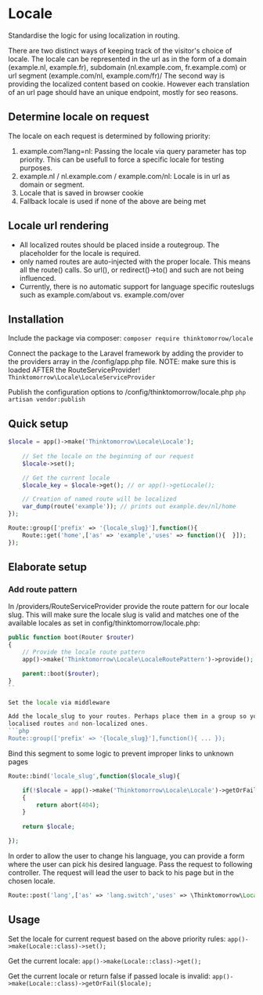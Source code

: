 # Locale
Standardise the logic for using localization in routing. 

There are two distinct ways of keeping track of the visitor's choice of locale. The locale can be represented in the url as 
 in the form of a domain (example.nl, example.fr), subdomain (nl.example.com, fr.example.com) or url segment (example.com/nl, example.com/fr)/
The second way is providing the localized content based on cookie. However each translation of an url page should have an unique endpoint, mostly for seo reasons.

## Determine locale on request
The locale on each request is determined by following priority:
1) example.com?lang=nl: Passing the locale via query parameter has top priority. This can be usefull to force a specific locale for testing purposes.
2) example.nl / nl.example.com / example.com/nl: Locale is in url as domain or segment. 
3) Locale that is saved in browser cookie
4) Fallback locale is used if none of the above are being met

## Locale url rendering
- All localized routes should be placed inside a routegroup. The placeholder for the locale is required.
- only named routes are auto-injected with the proper locale. This means all the route() calls. So url(), or redirect()->to() and such are not being influenced.
- Currently, there is no automatic support for language specific routeslugs such as example.com/about vs. example.com/over

## Installation
Include the package via composer:
`composer require thinktomorrow/locale`

Connect the package to the Laravel framework by adding the provider to the providers array in the /config/app.php file.
NOTE: make sure this is loaded AFTER the RouteServiceProvider!
`Thinktomorrow\Locale\LocaleServiceProvider`

Publish the configuration options to /config/thinktomorrow/locale.php
`php artisan vendor:publish`

## Quick setup
```php
$locale = app()->make('Thinktomorrow\Locale\Locale');
    
    // Set the locale on the beginning of our request
    $locale->set();

    // Get the current locale
    $locale_key = $locale->get(); // or app()->getLocale();

    // Creation of named route will be localized
    var_dump(route('example')); // prints out example.dev/nl/home
});

Route::group(['prefix' => '{locale_slug}'],function(){
    Route::get('home',['as' => 'example','uses' => function(){  }]);
});
```

## Elaborate setup

### Add route pattern
In /providers/RouteServiceProvider provide the route pattern for our locale slug. This will make sure the locale slug
is valid and matches one of the available locales as set in config/thinktomorrow/locale.php:
```php
public function boot(Router $router)
{
    // Provide the locale route pattern
    app()->make('Thinktomorrow\Locale\LocaleRoutePattern')->provide();

    parent::boot($router);
}
``

Set the locale via middleware

Add the locale_slug to your routes. Perhaps place them in a group so you have a clean separation of all
localised routes and non-localized ones.
```php 
Route::group(['prefix' => '{locale_slug}'],function(){ ... });
```
   
Bind this segment to some logic to prevent improper links to unknown pages
```php 
Route::bind('locale_slug',function($locale_slug){

    if(!$locale = app()->make('Thinktomorrow\Locale\Locale')->getOrFail($locale_slug))
    {
        return abort(404);
    }
    
    return $locale;

});
```

In order to allow the user to change his language, you can provide a form where the user can pick his desired language. 
Pass the request to following controller. The request will lead the user to back to his page but in the chosen locale.
```php
Route::post('lang',['as' => 'lang.switch','uses' => \Thinktomorrow\Locale\LanguageSwitchController::class.'@store']);
```

## Usage

Set the locale for current request based on the above priority rules:
`app()->make(Locale::class)->set();`

Get the current locale:
`app()->make(Locale::class)->get();`

Get the current locale or return false if passed locale is invalid:
`app()->make(Locale::class)->getOrFail($locale);`
